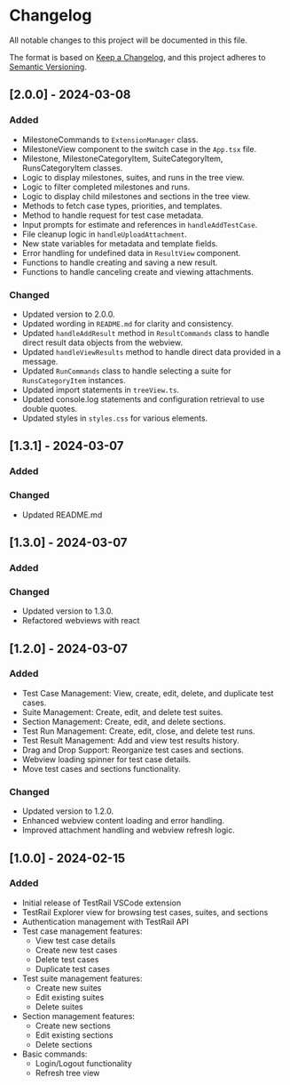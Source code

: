 # Changelog

All notable changes to this project will be documented in this file.

The format is based on [Keep a Changelog](https://keepachangelog.com/en/1.0.0/),
and this project adheres to [Semantic Versioning](https://semver.org/spec/v2.0.0.html).

## [2.0.0] - 2024-03-08

### Added

- MilestoneCommands to `ExtensionManager` class.
- MilestoneView component to the switch case in the `App.tsx` file.
- Milestone, MilestoneCategoryItem, SuiteCategoryItem, RunsCategoryItem classes.
- Logic to display milestones, suites, and runs in the tree view.
- Logic to filter completed milestones and runs.
- Logic to display child milestones and sections in the tree view.
- Methods to fetch case types, priorities, and templates.
- Method to handle request for test case metadata.
- Input prompts for estimate and references in `handleAddTestCase`.
- File cleanup logic in `handleUploadAttachment`.
- New state variables for metadata and template fields.
- Error handling for undefined data in `ResultView` component.
- Functions to handle creating and saving a new result.
- Functions to handle canceling create and viewing attachments.

### Changed

- Updated version to 2.0.0.
- Updated wording in `README.md` for clarity and consistency.
- Updated `handleAddResult` method in `ResultCommands` class to handle direct result data objects from the webview.
- Updated `handleViewResults` method to handle direct data provided in a message.
- Updated `RunCommands` class to handle selecting a suite for `RunsCategoryItem` instances.
- Updated import statements in `treeView.ts`.
- Updated console.log statements and configuration retrieval to use double quotes.
- Updated styles in `styles.css` for various elements.

## [1.3.1] - 2024-03-07

### Added

### Changed

- Updated README.md

## [1.3.0] - 2024-03-07

### Added

### Changed

- Updated version to 1.3.0.
- Refactored webviews with react

## [1.2.0] - 2024-03-07

### Added

- Test Case Management: View, create, edit, delete, and duplicate test cases.
- Suite Management: Create, edit, and delete test suites.
- Section Management: Create, edit, and delete sections.
- Test Run Management: Create, edit, close, and delete test runs.
- Test Result Management: Add and view test results history.
- Drag and Drop Support: Reorganize test cases and sections.
- Webview loading spinner for test case details.
- Move test cases and sections functionality.

### Changed

- Updated version to 1.2.0.
- Enhanced webview content loading and error handling.
- Improved attachment handling and webview refresh logic.

## [1.0.0] - 2024-02-15

### Added

- Initial release of TestRail VSCode extension
- TestRail Explorer view for browsing test cases, suites, and sections
- Authentication management with TestRail API
- Test case management features:
  - View test case details
  - Create new test cases
  - Delete test cases
  - Duplicate test cases
- Test suite management features:
  - Create new suites
  - Edit existing suites
  - Delete suites
- Section management features:
  - Create new sections
  - Edit existing sections
  - Delete sections
- Basic commands:
  - Login/Logout functionality
  - Refresh tree view
